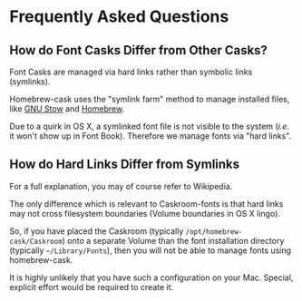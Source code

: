 # Frequently Asked Questions

## How do Font Casks Differ from Other Casks?

Font Casks are managed via hard links rather than symbolic links (symlinks).

Homebrew-cask uses the "symlink farm" method to manage installed
files, like [GNU Stow](http://www.gnu.org/software/stow/) and [Homebrew](http://brew.sh/).

Due to a quirk in OS X, a symlinked font file is not visible to the system
(_i.e._ it won't show up in Font Book).  Therefore we manage fonts via "hard
links".

## How do Hard Links Differ from Symlinks

For a full explanation, you may of course refer to Wikipedia.

The only difference which is relevant to Caskroom-fonts is that hard links
may not cross filesystem boundaries (Volume boundaries in OS X lingo).

So, if you have placed the Caskroom (typically `/opt/homebrew-cask/Caskroom`)
onto a separate Volume than the font installation directory (typically
`~/Library/Fonts`), then you will not be able to manage fonts using homebrew-cask.

It is highly unlikely that you have such a configuration on your Mac.
Special, explicit effort would be required to create it.
